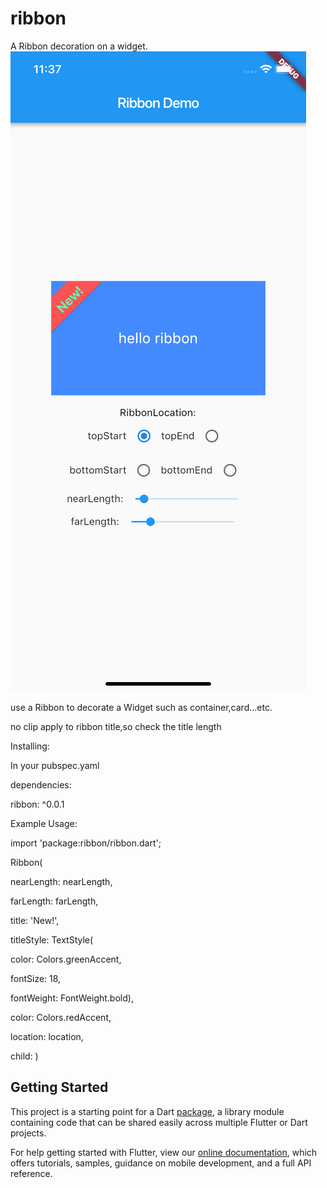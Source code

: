 # ribbon

A Ribbon decoration on a widget.
![](screenshot/s1.png)

use a Ribbon to decorate a Widget such as container,card...etc.

no clip apply to ribbon title,so check the title length

Installing:

In your pubspec.yaml

dependencies:

ribbon: ^0.0.1
  
Example Usage:

import 'package:ribbon/ribbon.dart';

Ribbon(

nearLength: nearLength,

farLength: farLength,

title: 'New!',

titleStyle: TextStyle(

color: Colors.greenAccent,

fontSize: 18,

fontWeight: FontWeight.bold),

color: Colors.redAccent,

location: location,

child: )




## Getting Started

This project is a starting point for a Dart
[package](https://flutter.io/developing-packages/),
a library module containing code that can be shared easily across
multiple Flutter or Dart projects.

For help getting started with Flutter, view our 
[online documentation](https://flutter.io/docs), which offers tutorials, 
samples, guidance on mobile development, and a full API reference.
